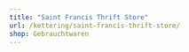 ```yaml
---
title: "Saint Francis Thrift Store"
url: /kettering/saint-francis-thrift-store/
shop: Gebrauchtwaren
---
```

